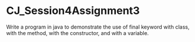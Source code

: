 # CJ_Session4Assignment3
Write a program in java to demonstrate the use of final keyword with class, with the method, with the constructor, and with a variable.

